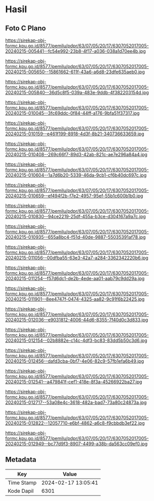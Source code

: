 # Hasil

## Foto C Plano

https://sirekap-obj-formc.kpu.go.id/8577/pemilu/pdpr/63/07/05/20/17/6307052017005-20240215-005441--fc54e992-23b8-4f17-a036-038a1d70ee4b.jpg

https://sirekap-obj-formc.kpu.go.id/8577/pemilu/pdpr/63/07/05/20/17/6307052017005-20240215-005650--15861662-611f-43a6-a6d8-23dfe635aeb0.jpg

https://sirekap-obj-formc.kpu.go.id/8577/pemilu/pdpr/63/07/05/20/17/6307052017005-20240215-005840--36d5c8f5-039a-483e-9ddb-4f382203154d.jpg

https://sirekap-obj-formc.kpu.go.id/8577/pemilu/pdpr/63/07/05/20/17/6307052017005-20240215-010045--3fc69ddc-0f84-44ff-a176-9bfa51f37317.jpg

https://sirekap-obj-formc.kpu.go.id/8577/pemilu/pdpr/63/07/05/20/17/6307052017005-20240215-010159--e461f199-8918-4d3f-8b21-340736633659.jpg

https://sirekap-obj-formc.kpu.go.id/8577/pemilu/pdpr/63/07/05/20/17/6307052017005-20240215-010408--269c66f7-89d3-42ab-821c-ae7e296a84a4.jpg

https://sirekap-obj-formc.kpu.go.id/8577/pemilu/pdpr/63/07/05/20/17/6307052017005-20240215-010604--1a7d6b20-5339-46da-9cb1-cf6b40dc697c.jpg

https://sirekap-obj-formc.kpu.go.id/8577/pemilu/pdpr/63/07/05/20/17/6307052017005-20240215-010659--ef494f2b-f7e2-4957-95ef-55b1c600b1b0.jpg

https://sirekap-obj-formc.kpu.go.id/8577/pemilu/pdpr/63/07/05/20/17/6307052017005-20240215-010830--94ce2219-25df-455a-b3ce-d304167a9a7c.jpg

https://sirekap-obj-formc.kpu.go.id/8577/pemilu/pdpr/63/07/05/20/17/6307052017005-20240215-010935--655a8bc4-f51d-40de-9887-55035391af78.jpg

https://sirekap-obj-formc.kpu.go.id/8577/pemilu/pdpr/63/07/05/20/17/6307052017005-20240215-011056--00dfba55-63e3-42a7-a284-3362342220b6.jpg

https://sirekap-obj-formc.kpu.go.id/8577/pemilu/pdpr/63/07/05/20/17/6307052017005-20240215-011254--f57d6dc1-de2b-4ede-aa01-aab79c9dd29a.jpg

https://sirekap-obj-formc.kpu.go.id/8577/pemilu/pdpr/63/07/05/20/17/6307052017005-20240215-011901--8ee4747f-0474-4325-aa82-9c91f6b22425.jpg

https://sirekap-obj-formc.kpu.go.id/8577/pemilu/pdpr/63/07/05/20/17/6307052017005-20240215-012036--e9031812-4006-44d6-8355-7f40d0c3d833.jpg

https://sirekap-obj-formc.kpu.go.id/8577/pemilu/pdpr/63/07/05/20/17/6307052017005-20240215-012154--02b8882e-c14c-4df3-bc83-83dd5b50c3d6.jpg

https://sirekap-obj-formc.kpu.go.id/8577/pemilu/pdpr/63/07/05/20/17/6307052017005-20240215-012456--dafd3cba-0bf7-4e06-82c9-57fb1efa6b49.jpg

https://sirekap-obj-formc.kpu.go.id/8577/pemilu/pdpr/63/07/05/20/17/6307052017005-20240215-012541--a479841f-cef1-418e-8f3a-45266922ba27.jpg

https://sirekap-obj-formc.kpu.go.id/8577/pemilu/pdpr/63/07/05/20/17/6307052017005-20240215-012717--53a08e4c-3618-482a-bad7-73a80c24873a.jpg

https://sirekap-obj-formc.kpu.go.id/8577/pemilu/pdpr/63/07/05/20/17/6307052017005-20240215-012822--12057710-e6bf-4862-a6c8-f9cbbdb3ef22.jpg

https://sirekap-obj-formc.kpu.go.id/8577/pemilu/pdpr/63/07/05/20/17/6307052017005-20240215-012949--bc77d9f3-8907-4499-a38b-da563cc09ef0.jpg


## Metadata

| Key        | Value               |
| ---------- | ------------------- |
| Time Stamp | 2024-02-17 13:05:41 |
| Kode Dapil | 6301                |




